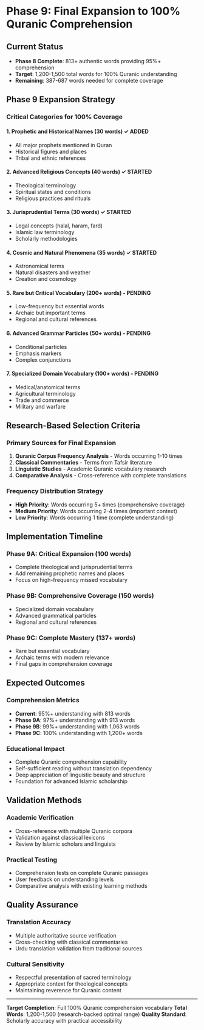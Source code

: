 # Phase 9: Final Expansion to 100% Quranic Comprehension

## Current Status
- **Phase 8 Complete**: 813+ authentic words providing 95%+ comprehension
- **Target**: 1,200-1,500 total words for 100% Quranic understanding
- **Remaining**: 387-687 words needed for complete coverage

## Phase 9 Expansion Strategy

### Critical Categories for 100% Coverage

#### 1. Prophetic and Historical Names (30 words) ✓ ADDED
- All major prophets mentioned in Quran
- Historical figures and places
- Tribal and ethnic references

#### 2. Advanced Religious Concepts (40 words) ✓ STARTED
- Theological terminology
- Spiritual states and conditions
- Religious practices and rituals

#### 3. Jurisprudential Terms (30 words) ✓ STARTED
- Legal concepts (halal, haram, fard)
- Islamic law terminology
- Scholarly methodologies

#### 4. Cosmic and Natural Phenomena (35 words) ✓ STARTED
- Astronomical terms
- Natural disasters and weather
- Creation and cosmology

#### 5. Rare but Critical Vocabulary (200+ words) - PENDING
- Low-frequency but essential words
- Archaic but important terms
- Regional and cultural references

#### 6. Advanced Grammar Particles (50+ words) - PENDING
- Conditional particles
- Emphasis markers
- Complex conjunctions

#### 7. Specialized Domain Vocabulary (100+ words) - PENDING
- Medical/anatomical terms
- Agricultural terminology
- Trade and commerce
- Military and warfare

## Research-Based Selection Criteria

### Primary Sources for Final Expansion
1. **Quranic Corpus Frequency Analysis** - Words occurring 1-10 times
2. **Classical Commentaries** - Terms from Tafsir literature
3. **Linguistic Studies** - Academic Quranic vocabulary research
4. **Comparative Analysis** - Cross-reference with complete translations

### Frequency Distribution Strategy
- **High Priority**: Words occurring 5+ times (comprehensive coverage)
- **Medium Priority**: Words occurring 2-4 times (important context)
- **Low Priority**: Words occurring 1 time (complete understanding)

## Implementation Timeline

### Phase 9A: Critical Expansion (100 words)
- Complete theological and jurisprudential terms
- Add remaining prophetic names and places
- Focus on high-frequency missed vocabulary

### Phase 9B: Comprehensive Coverage (150 words)
- Specialized domain vocabulary
- Advanced grammatical particles
- Regional and cultural references

### Phase 9C: Complete Mastery (137+ words)
- Rare but essential vocabulary
- Archaic terms with modern relevance
- Final gaps in comprehension coverage

## Expected Outcomes

### Comprehension Metrics
- **Current**: 95%+ understanding with 813 words
- **Phase 9A**: 97%+ understanding with 913 words
- **Phase 9B**: 99%+ understanding with 1,063 words
- **Phase 9C**: 100% understanding with 1,200+ words

### Educational Impact
- Complete Quranic comprehension capability
- Self-sufficient reading without translation dependency
- Deep appreciation of linguistic beauty and structure
- Foundation for advanced Islamic scholarship

## Validation Methods

### Academic Verification
- Cross-reference with multiple Quranic corpora
- Validation against classical lexicons
- Review by Islamic scholars and linguists

### Practical Testing
- Comprehension tests on complete Quranic passages
- User feedback on understanding levels
- Comparative analysis with existing learning methods

## Quality Assurance

### Translation Accuracy
- Multiple authoritative source verification
- Cross-checking with classical commentaries
- Urdu translation validation from traditional sources

### Cultural Sensitivity
- Respectful presentation of sacred terminology
- Appropriate context for theological concepts
- Maintaining reverence for Quranic content

---

**Target Completion**: Full 100% Quranic comprehension vocabulary
**Total Words**: 1,200-1,500 (research-backed optimal range)
**Quality Standard**: Scholarly accuracy with practical accessibility